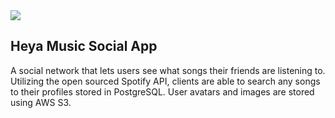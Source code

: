 
<img src="https://github.com/synerjay/Heya-Music-Social/blob/main/github/heyamusiclogo.png?raw=true" />

## Heya Music Social App

A social network that lets users see what songs their friends are listening to. Utilizing the open sourced Spotify API, clients are able to search any songs to their profiles stored in PostgreSQL. User avatars and images are stored using AWS S3. 

